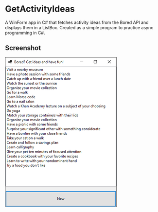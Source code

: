 # GetActivityIdeas
 A WinForm app in C# that fetches activity ideas from the Bored API and displays them in a ListBox. Created as a simple program to practice async programming in C#.

 ## Screenshot

 ![Screenshot of the running software](./screenshot.png)
